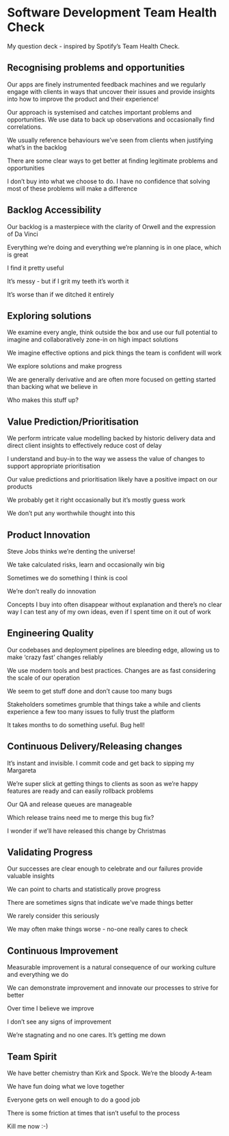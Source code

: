 # Software Development Team Health Check

My question deck - inspired by Spotify’s Team Health Check.

## Recognising problems and opportunities

Our apps are finely instrumented feedback machines and we regularly engage with clients in ways that uncover their issues and provide insights into how to improve the product and their experience!

Our approach is systemised and catches important problems and opportunities. We use data to back up observations and occasionally find correlations.

We usually reference behaviours we’ve seen from clients when justifying what’s in the backlog

There are some clear ways to get better at finding legitimate problems and opportunities

I don’t buy into what we choose to do. I have no confidence that solving most of these problems will make a difference


## Backlog Accessibility

Our backlog is a masterpiece with the clarity of Orwell and the expression of Da Vinci

Everything we’re doing and everything we’re planning is in one place, which is great

I find it pretty useful

It’s messy - but if I grit my teeth it’s worth it

It’s worse than if we ditched it entirely


## Exploring solutions

We examine every angle, think outside the box and use our full potential to imagine and collaboratively zone-in on high impact solutions

We imagine effective options and pick things the team is confident will work

We explore solutions and make progress

We are generally derivative and are often more focused on getting started than backing what we believe in

Who makes this stuff up?


## Value Prediction/Prioritisation

We perform intricate value modelling backed by historic delivery data and direct client insights to effectively reduce cost of delay

I understand and buy-in to the way we assess the value of changes to support appropriate prioritisation

Our value predictions and prioritisation likely have a positive impact on our products

We probably get it right occasionally but it’s mostly guess work

We don’t put any worthwhile thought into this


## Product Innovation

Steve Jobs thinks we’re denting the universe!

We take calculated risks, learn and occasionally win big

Sometimes we do something I think is cool

We’re don’t really do innovation

Concepts I buy into often disappear without explanation and there’s no clear way I can test any of my own ideas, even if I spent time on it out of work


## Engineering Quality

Our codebases and deployment pipelines are bleeding edge, allowing us to make ‘crazy fast’ changes reliably

We use modern tools and best practices. Changes are as fast considering the scale of our operation

We seem to get stuff done and don’t cause too many bugs

Stakeholders sometimes grumble that things take a while and clients experience a few too many issues to fully trust the platform

It takes months to do something useful. Bug hell!


## Continuous Delivery/Releasing changes

It’s instant and invisible. I commit code and get back to sipping my Margareta

We’re super slick at getting things to clients as soon as we’re happy features are ready and can easily rollback problems

Our QA and release queues are manageable

Which release trains need me to merge this bug fix?

I wonder if we’ll have released this change by Christmas


## Validating Progress

Our successes are clear enough to celebrate and our failures provide valuable insights

We can point to charts and statistically prove progress

There are sometimes signs that indicate we’ve made things better

We rarely consider this seriously

We may often make things worse - no-one really cares to check


## Continuous Improvement

Measurable improvement is a natural consequence of our working culture and everything we do

We can demonstrate improvement and innovate our processes to strive for better

Over time I believe we improve

I don’t see any signs of improvement

We’re stagnating and no one cares. It’s getting me down


## Team Spirit

We have better chemistry than Kirk and Spock. We’re the bloody A-team

We have fun doing what we love together

Everyone gets on well enough to do a good job

There is some friction at times that isn’t useful to the process

Kill me now :-)
